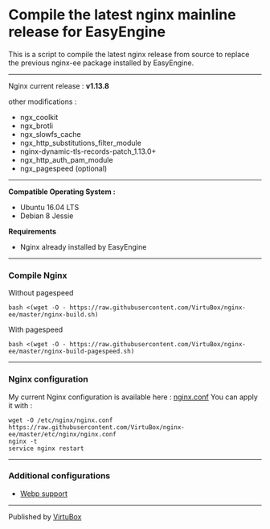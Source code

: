 # Compile the latest nginx mainline release for EasyEngine

This is a script to compile the latest nginx release from source to replace the previous nginx-ee package installed by EasyEngine. 

-----
Nginx current release : **v1.13.8**

other modifications :
* ngx_coolkit
* ngx_brotli
* ngx_slowfs_cache
* ngx_http_substitutions_filter_module
* nginx-dynamic-tls-records-patch_1.13.0+
* ngx_http_auth_pam_module
* ngx_pagespeed (optional)
-----

**Compatible Operating System :**
* Ubuntu 16.04 LTS
* Debian 8 Jessie 

**Requirements**
* Nginx already installed by EasyEngine 

-----

### Compile Nginx

Without pagespeed
```
bash <(wget -O - https://raw.githubusercontent.com/VirtuBox/nginx-ee/master/nginx-build.sh)
```

With pagespeed
```
bash <(wget -O - https://raw.githubusercontent.com/VirtuBox/nginx-ee/master/nginx-build-pagespeed.sh)
```
-----

### Nginx configuration

My current Nginx configuration is available here : [nginx.conf](https://github.com/VirtuBox/nginx-ee/blob/master/etc/nginx/nginx.conf)
You can apply it with  : 
```
wget -O /etc/nginx/nginx.conf https://raw.githubusercontent.com/VirtuBox/nginx-ee/master/etc/nginx/nginx.conf
nginx -t
service nginx restart
```

-----

### Additional configurations 

* [Webp support](https://github.com/VirtuBox/nginx-ee/blob/master/doc/webp.md)

-----

Published by <a href="https://virtubox.net" title="VirtuBox">VirtuBox</a>




